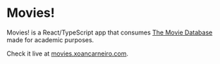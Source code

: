 # Movies!

Movies! is a React/TypeScript app that consumes [The Movie Database](https://www.themoviedb.org/documentation/api) made for academic purposes.

Check it live at [movies.xoancarneiro.com](https://movies.xoancarneiro.com).